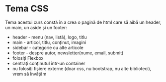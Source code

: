 # Tema CSS

Tema acestui curs constă în a crea o pagină de html care să aibă un header, un main, un aside și un footer:

* header - menu \(nav, listă\), logo, titlu
* main - articol, titlu, conținut, imagini
* sidebar - categorie cu alte articole
* footer - despre autor, newsletter\(nume, email, submit\)
* folosiți Flexbox
* centrați conținutul într-un container
* nu folosiți fișiere externe \(doar css, nu bootstrap, nu alte biblioteci\), vrem să învățăm



